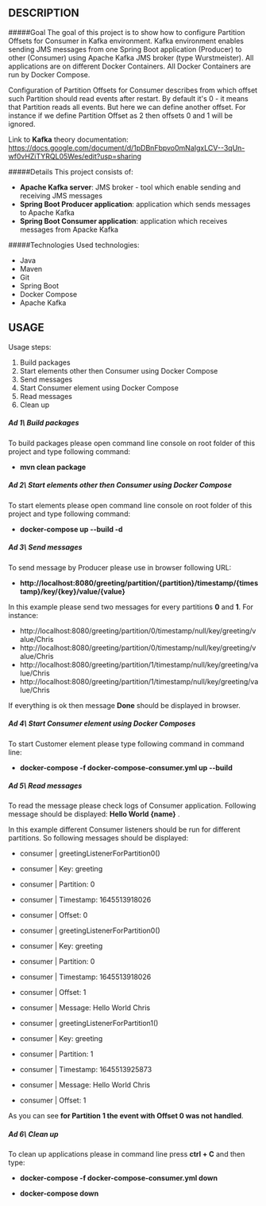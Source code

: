 DESCRIPTION
-----------

#####Goal
The goal of this project is to show how to configure Partition Offsets for Consumer in Kafka environment. Kafka environment enables sending JMS messages from one Spring Boot application (Producer) to other (Consumer) using Apache Kafka JMS broker (type Wurstmeister). All applications are on different Docker Containers. All Docker Containers are run by Docker Compose.

Configuration of Partition Offsets for Consumer describes from which offset such Partition should read events after restart. By default it's 0 - it means that Partition reads all events. But here we can define another offset. For instance if we define Partition Offset as 2 then offsets 0 and 1 will be ignored.

Link to **Kafka** theory documentation: https://docs.google.com/document/d/1pDBnFbpvo0mNaIgxLCV--3qUn-wf0vHZiTYRQL05Wes/edit?usp=sharing

#####Details
This project consists of:
* **Apache Kafka server**: JMS broker - tool which enable sending and receiving JMS messages
* **Spring Boot Producer application**: application which sends messages to Apache Kafka
* **Spring Boot Consumer application**: application which receives messages from Apacke Kafka

#####Technologies
Used technologies:
* Java
* Maven
* Git
* Spring Boot
* Docker Compose
* Apache Kafka


USAGE
-----

Usage steps:
1. Build packages
2. Start elements other then Consumer using Docker Compose
3. Send messages
4. Start Consumer element using Docker Compose
5. Read messages
6. Clean up

##### Ad 1\ Build packages
To build packages please open command line console on root folder of this project and type following command:
- **mvn clean package**

##### Ad 2\ Start elements other then Consumer using Docker Compose

To start elements please open command line console on root folder of this project and type following command:
- **docker-compose up --build -d**

##### Ad 3\ Send messages
To send message by Producer please use in browser following URL:
- **http://localhost:8080/greeting/partition/{partition}/timestamp/{timestamp}/key/{key}/value/{value}** 

In this example please send two messages for every partitions **0** and **1**. For instance:
- http://localhost:8080/greeting/partition/0/timestamp/null/key/greeting/value/Chris
- http://localhost:8080/greeting/partition/0/timestamp/null/key/greeting/value/Chris
- http://localhost:8080/greeting/partition/1/timestamp/null/key/greeting/value/Chris
- http://localhost:8080/greeting/partition/1/timestamp/null/key/greeting/value/Chris

If everything is ok then message **Done** should be displayed in browser.

##### Ad 4\ Start Consumer element using Docker Composes

To start Customer element please type following command in command line:
- **docker-compose -f docker-compose-consumer.yml up --build**

##### Ad 5\ Read messages
To read the message please check logs of Consumer application. Following message should be displayed: **Hello World {name}** . 

In this example different Consumer listeners should be run for different partitions. So following messages should be displayed:
- consumer   | greetingListenerForPartition0()
- consumer   | Key: greeting
- consumer   | Partition: 0
- consumer   | Timestamp: 1645513918026
- consumer   | Offset: 0

- consumer   | greetingListenerForPartition0()
- consumer   | Key: greeting
- consumer   | Partition: 0
- consumer   | Timestamp: 1645513918026
- consumer   | Offset: 1

- consumer   | Message: Hello World Chris
- consumer   | greetingListenerForPartition1()
- consumer   | Key: greeting
- consumer   | Partition: 1
- consumer   | Timestamp: 1645513925873
- consumer   | Message: Hello World Chris
- consumer   | Offset: 1

As you can see **for Partition 1 the event with Offset 0 was not handled**.

##### Ad 6\ Clean up
To clean up applications please in command line press **ctrl + C** and then type:
- **docker-compose -f docker-compose-consumer.yml down**
* **docker-compose down**